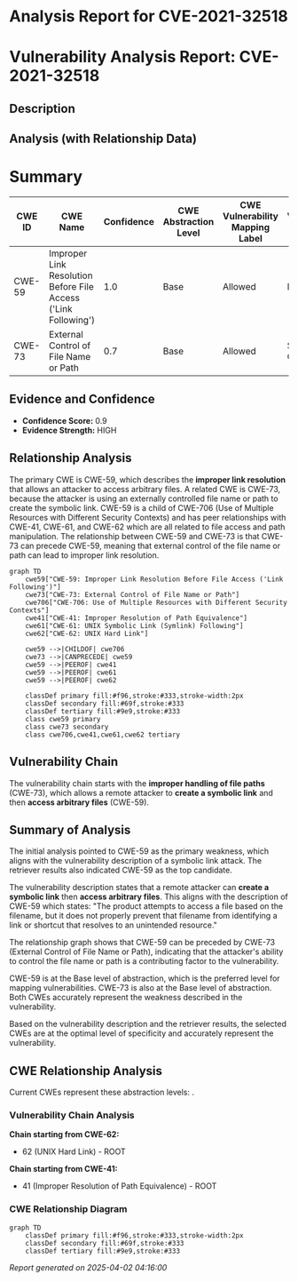 # Analysis Report for CVE-2021-32518

# Vulnerability Analysis Report: CVE-2021-32518

## Description



## Analysis (with Relationship Data)

# Summary
| CWE ID | CWE Name | Confidence | CWE Abstraction Level | CWE Vulnerability Mapping Label | CWE-Vulnerability Mapping Notes |
|---|---|---|---|---|---|
| CWE-59 | Improper Link Resolution Before File Access ('Link Following') | 1.0 | Base | Allowed | Primary CWE |
| CWE-73 | External Control of File Name or Path | 0.7 | Base | Allowed | Secondary CWE |

## Evidence and Confidence

*   **Confidence Score:** 0.9
*   **Evidence Strength:** HIGH

## Relationship Analysis
The primary CWE is CWE-59, which describes the **improper link resolution** that allows an attacker to access arbitrary files. A related CWE is CWE-73, because the attacker is using an externally controlled file name or path to create the symbolic link. CWE-59 is a child of CWE-706 (Use of Multiple Resources with Different Security Contexts) and has peer relationships with CWE-41, CWE-61, and CWE-62 which are all related to file access and path manipulation. The relationship between CWE-59 and CWE-73 is that CWE-73 can precede CWE-59, meaning that external control of the file name or path can lead to improper link resolution.

```mermaid
graph TD
    cwe59["CWE-59: Improper Link Resolution Before File Access ('Link Following')"]
    cwe73["CWE-73: External Control of File Name or Path"]
    cwe706["CWE-706: Use of Multiple Resources with Different Security Contexts"]
    cwe41["CWE-41: Improper Resolution of Path Equivalence"]
    cwe61["CWE-61: UNIX Symbolic Link (Symlink) Following"]
    cwe62["CWE-62: UNIX Hard Link"]

    cwe59 -->|CHILDOF| cwe706
    cwe73 -->|CANPRECEDE| cwe59
    cwe59 -->|PEEROF| cwe41
    cwe59 -->|PEEROF| cwe61
    cwe59 -->|PEEROF| cwe62

    classDef primary fill:#f96,stroke:#333,stroke-width:2px
    classDef secondary fill:#69f,stroke:#333
    classDef tertiary fill:#9e9,stroke:#333
    class cwe59 primary
    class cwe73 secondary
    class cwe706,cwe41,cwe61,cwe62 tertiary
```

## Vulnerability Chain
The vulnerability chain starts with the **improper handling of file paths** (CWE-73), which allows a remote attacker to **create a symbolic link** and then **access arbitrary files** (CWE-59).

## Summary of Analysis
The initial analysis pointed to CWE-59 as the primary weakness, which aligns with the vulnerability description of a symbolic link attack. The retriever results also indicated CWE-59 as the top candidate.

The vulnerability description states that a remote attacker can **create a symbolic link** then **access arbitrary files**. This aligns with the description of CWE-59 which states: "The product attempts to access a file based on the filename, but it does not properly prevent that filename from identifying a link or shortcut that resolves to an unintended resource."

The relationship graph shows that CWE-59 can be preceded by CWE-73 (External Control of File Name or Path), indicating that the attacker's ability to control the file name or path is a contributing factor to the vulnerability.

CWE-59 is at the Base level of abstraction, which is the preferred level for mapping vulnerabilities. CWE-73 is also at the Base level of abstraction. Both CWEs accurately represent the weakness described in the vulnerability.

Based on the vulnerability description and the retriever results, the selected CWEs are at the optimal level of specificity and accurately represent the vulnerability.


## CWE Relationship Analysis

Current CWEs represent these abstraction levels: .


### Vulnerability Chain Analysis

**Chain starting from CWE-62:**
- 62 (UNIX Hard Link) - ROOT


**Chain starting from CWE-41:**
- 41 (Improper Resolution of Path Equivalence) - ROOT



### CWE Relationship Diagram

```mermaid
graph TD
    classDef primary fill:#f96,stroke:#333,stroke-width:2px
    classDef secondary fill:#69f,stroke:#333
    classDef tertiary fill:#9e9,stroke:#333
```



*Report generated on 2025-04-02 04:16:00*
